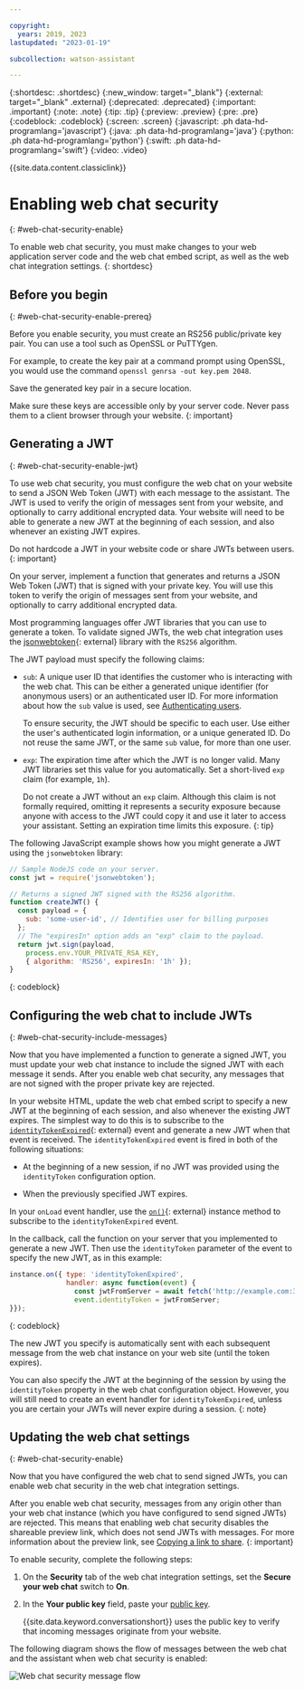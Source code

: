 ```yaml
---

copyright:
  years: 2019, 2023
lastupdated: "2023-01-19"

subcollection: watson-assistant

---
```


{:shortdesc: .shortdesc}
{:new_window: target="_blank"}
{:external: target="_blank" .external}
{:deprecated: .deprecated}
{:important: .important}
{:note: .note}
{:tip: .tip}
{:preview: .preview}
{:pre: .pre}
{:codeblock: .codeblock}
{:screen: .screen}
{:javascript: .ph data-hd-programlang='javascript'}
{:java: .ph data-hd-programlang='java'}
{:python: .ph data-hd-programlang='python'}
{:swift: .ph data-hd-programlang='swift'}
{:video: .video}

{{site.data.content.classiclink}}

# Enabling web chat security
{: #web-chat-security-enable}

To enable web chat security, you must make changes to your web application server code and the web chat embed script, as well as the web chat integration settings.
{: shortdesc}

## Before you begin
{: #web-chat-security-enable-prereq}

Before you enable security, you must create an RS256 public/private key pair. You can use a tool such as OpenSSL or PuTTYgen.

For example, to create the key pair at a command prompt using OpenSSL, you would use the command `openssl genrsa -out key.pem 2048`.

Save the generated key pair in a secure location.

Make sure these keys are accessible only by your server code. Never pass them to a client browser through your website.
{: important}

## Generating a JWT
{: #web-chat-security-enable-jwt}

To use web chat security, you must configure the web chat on your website to send a JSON Web Token (JWT) with each message to the assistant. The JWT is used to verify the origin of messages sent from your website, and optionally to carry additional encrypted data. Your website will need to be able to generate a new JWT at the beginning of each session, and also whenever an existing JWT expires.

Do not hardcode a JWT in your website code or share JWTs between users.
{: important}

On your server, implement a function that generates and returns a JSON Web Token (JWT) that is signed with your private key. You will use this token to verify the origin of messages sent from your website, and optionally to carry additional encrypted data.

Most programming languages offer JWT libraries that you can use to generate a token. To validate signed JWTs, the web chat integration uses the [jsonwebtoken](https://www.npmjs.com/package/jsonwebtoken){: external} library with the `RS256` algorithm.

The JWT payload must specify the following claims:

- `sub`: A unique user ID that identifies the customer who is interacting with the web chat. This can be either a generated unique identifier (for anonymous users) or an authenticated user ID. For more information about how the `sub` value is used, see [Authenticating users](/docs/watson-assistant?topic=watson-assistant-web-chat-security-authenticate).

    To ensure security, the JWT should be specific to each user. Use either the user's authenticated login information, or a unique generated ID. Do not reuse the same JWT, or the same `sub` value, for more than one user.

- `exp`: The expiration time after which the JWT is no longer valid. Many JWT libraries set this value for you automatically. Set a short-lived `exp` claim (for example, `1h`).

    Do not create a JWT without an `exp` claim. Although this claim is not formally required, omitting it represents a security exposure because anyone with access to the JWT could copy it and use it later to access your assistant. Setting an expiration time limits this exposure.
    {: tip}

The following JavaScript example shows how you might generate a JWT using the `jsonwebtoken` library:

```javascript
// Sample NodeJS code on your server.
const jwt = require('jsonwebtoken');

// Returns a signed JWT signed with the RS256 algorithm.
function createJWT() {
  const payload = {
    sub: 'some-user-id', // Identifies user for billing purposes
  };
  // The "expiresIn" option adds an "exp" claim to the payload.
  return jwt.sign(payload,
    process.env.YOUR_PRIVATE_RSA_KEY,
    { algorithm: 'RS256', expiresIn: '1h' });
}
```
{: codeblock}

## Configuring the web chat to include JWTs
{: #web-chat-security-include-messages}

Now that you have implemented a function to generate a signed JWT, you must update your web chat instance to include the signed JWT with each message it sends. After you enable web chat security, any messages that are not signed with the proper private key are rejected.

In your website HTML, update the web chat embed script to specify a new JWT at the beginning of each session, and also whenever the existing JWT expires. The simplest way to do this is to subscribe to the [`identityTokenExpired`](https://web-chat.global.assistant.watson.cloud.ibm.com/docs.html?to=api-events#identityexpired){: external} event and generate a new JWT when that event is received. The `identityTokenExpired` event is fired in both of the following situations:

- At the beginning of a new session, if no JWT was provided using the `identityToken` configuration option.

- When the previously specified JWT expires.

In your `onLoad` event handler, use the [`on()`](https://web-chat.global.assistant.watson.cloud.ibm.com/docs.html?to=api-instance-methods#on){: external} instance method to subscribe to the `identityTokenExpired` event. 

In the callback, call the function on your server that you implemented to generate a new JWT. Then use the `identityToken` parameter of the event to specify the new JWT, as in this example:

```javascript
instance.on({ type: 'identityTokenExpired',
              handler: async function(event) {
                const jwtFromServer = await fetch('http://example.com:3001/createJWT');
                event.identityToken = jwtFromServer;
}});
```
{: codeblock}

The new JWT you specify is automatically sent with each subsequent message from the web chat instance on your web site (until the token expires).

You can also specify the JWT at the beginning of the session by using the `identityToken` property in the web chat configuration object. However, you will still need to create an event handler for `identityTokenExpired`, unless you are certain your JWTs will never expire during a session.
{: note}

## Updating the web chat settings
{: #web-chat-security-enable}

Now that you have configured the web chat to send signed JWTs, you can enable web chat security in the web chat integration settings.

After you enable web chat security, messages from any origin other than your web chat instance (which you have configured to send signed JWTs) are rejected. This means that enabling web chat security disables the shareable preview link, which does not send JWTs with messages. For more information about the preview link, see [Copying a link to share](/docs/watson-assistant?topic=watson-assistant-preview-share#preview-share-link).
{: important}

To enable security, complete the following steps:

1. On the **Security** tab of the web chat integration settings, set the **Secure your web chat** switch to **On**.

1. In the **Your public key** field, paste your [public key](#web-chat-security-enable-prereq).

    {{site.data.keyword.conversationshort}} uses the public key to verify that incoming messages originate from your website.

The following diagram shows the flow of messages between the web chat and the assistant when web chat security is enabled:

![Web chat security message flow](images/web-chat-security.png)

